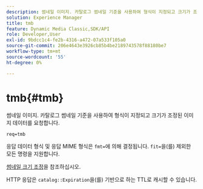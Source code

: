 ```yaml
---
description: 썸네일 이미지. 카탈로그 썸네일 기준을 사용하여 형식이 지정되고 크기가 조정된 이미지 데이터를 요청합니다.
solution: Experience Manager
title: tmb
feature: Dynamic Media Classic,SDK/API
role: Developer,User
exl-id: 9bdcc1c4-fe2b-4316-a472-07a533f105a0
source-git-commit: 206e4643e3926cb85b4be2189743578f88180be7
workflow-type: tm+mt
source-wordcount: '55'
ht-degree: 0%

---
```


# tmb{#tmb}

썸네일 이미지. 카탈로그 썸네일 기준을 사용하여 형식이 지정되고 크기가 조정된 이미지 데이터를 요청합니다.

`req=tmb`

응답 데이터 형식 및 응답 MIME 형식은 `fmt=`에 의해 결정됩니다. `fit=`을(를) 제외한 모든 명령을 지원합니다.

[썸네일 크기 조정](../../../../../../is-api/http-ref/image-serving-api-ref/c-http-protocol-reference/c-notes-on-server-behavior/r-thumbnail-scaling.md#reference-0f71817f721d4913b34816758d69b07f)을 참조하십시오.

HTTP 응답은 `catalog::Expiration`을(를) 기반으로 하는 TTL로 캐시할 수 있습니다.
